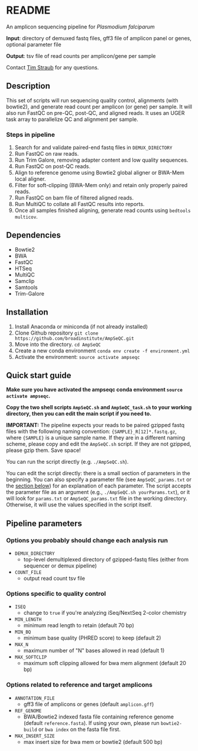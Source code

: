 # README
An amplicon sequencing pipeline for *Plasmodium falciparum*

**Input**: directory of demuxed fastq files, gff3 file of amplicon panel or genes, optional parameter file

**Output**: tsv file of read counts per amplicon/gene per sample

Contact [Tim Straub](mailto:tim.straub@broadinstitute.org) for any questions.

## Description
This set of scripts will run sequencing quality control, alignments (with bowtie2), and generate read count per amplicon (or gene) per sample. It will also run FastQC on pre-QC, post-QC, and aligned reads. It uses an UGER task array to parallelize QC and alignment per sample.

### Steps in pipeline
1. Search for and validate paired-end fastq files in `DEMUX_DIRECTORY`
2. Run FastQC on raw reads.
3. Run Trim Galore, removing adapter content and low quality sequences.
4. Run FastQC on post-QC reads.
5. Align to reference genome using Bowtie2 global aligner or BWA-Mem local aligner.
6. Filter for soft-clipping (BWA-Mem only) and retain only properly paired reads.
7. Run FastQC on bam file of filtered aligned reads.
8. Run MultiQC to collate all FastQC results into reports.
9. Once all samples finished aligning, generate read counts using `bedtools multicov`.

## Dependencies
- Bowtie2
- BWA
- FastQC
- HTSeq
- MultiQC
- Samclip
- Samtools
- Trim-Galore

## Installation
1. Install Anaconda or miniconda (if not already installed)
2. Clone Github repository
  `git clone https://github.com/broadinstitute/AmpSeQC.git`
3. Move into the directory.
  `cd AmpSeQC`
4. Create a new conda environment
  `conda env create -f environment.yml`
5. Activate the environment:
  `source activate ampseqc`

## Quick start guide

**Make sure you have activated the ampseqc conda environment `source activate ampseqc`.**

**Copy the two shell scripts `AmpSeQC.sh` and `AmpSeQC_task.sh` to your working directory, then you can edit the main script if you need to.**

**IMPORTANT:** The pipeline expects your reads to be paired gzipped fastq files with the following naming convention: `{SAMPLE}_R[12]*.fastq.gz`, where `{SAMPLE}` is a unique sample name. If they are in a different naming scheme, please copy and edit the `AmpSeQC.sh` script. If they are not gzipped, please gzip them. Save space!

You can run the script directly (e.g. `./AmpSeQC.sh`).

You can edit the script directly: there is a small section of parameters in the beginning. You can also specify a parameter file (see `AmpSeQC_params.txt` or the [section below](#pipeline-parameters)) for an explanation of each parameter. The script accepts the parameter file as an argument (e.g., `./AmpSeQC.sh yourParams.txt`), or it will look for `params.txt` or `AmpSeQC_params.txt` file in the working directory. Otherwise, it will use the values specified in the script itself.

## Pipeline parameters
### Options you probably should change each analysis run
- `DEMUX_DIRECTORY`
  - top-level demultiplexed directory of gzipped-fastq files (either from sequencer or demux pipeline)
- `COUNT_FILE`
  - output read count tsv file

### Options specific to quality control
- `ISEQ`
  - change to `true` if you're analyzing iSeq/NextSeq 2-color chemistry
- `MIN_LENGTH`
  - minimum read length to retain (default 70 bp)
- `MIN_BQ`
  - minimum base quality (PHRED score) to keep (default 2)
- `MAX_N`
  - maximum number of "N" bases allowed in read (default 1)
- `MAX_SOFTCLIP`
  - maximum soft clipping allowed for bwa mem alignment (default 20 bp)

### Options related to reference and target amplicons
- `ANNOTATION_FILE`
  - gff3 file of amplicons or genes (default `amplicon.gff`)
- `REF_GENOME`
  - BWA/Bowtie2 indexed fasta file containing reference genome (default `reference.fasta`). If using your own, please run `bowtie2-build` or `bwa index` on the fasta file first.
- `MAX_INSERT_SIZE`
  - max insert size for bwa mem or bowtie2 (default 500 bp)
